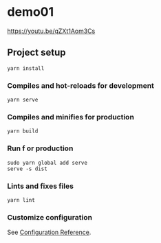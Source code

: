 # demo01

https://youtu.be/qZXt1Aom3Cs

## Project setup
```
yarn install
```

### Compiles and hot-reloads for development
```
yarn serve
```

### Compiles and minifies for production
```
yarn build
```

### Run f or production
```
sudo yarn global add serve
serve -s dist
```

### Lints and fixes files
```
yarn lint
```

### Customize configuration
See [Configuration Reference](https://cli.vuejs.org/config/).
